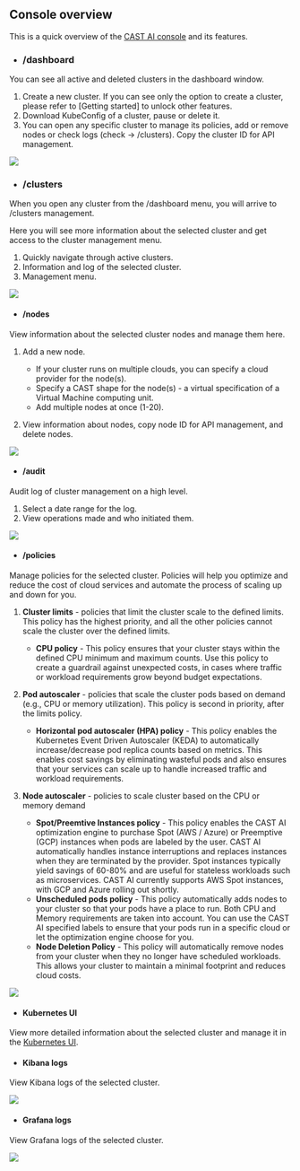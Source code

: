 ## Console overview

This is a quick overview of the [CAST AI console](https://console.cast.ai) and its features.

- ### /dashboard

You can see all active and deleted clusters in the dashboard window.

1. Create a new cluster. If you can see only the option to create a cluster, please refer to [Getting started] to unlock other features.
2. Download KubeConfig of a cluster, pause or delete it.
3. You can open any specific cluster to manage its policies, add or remove nodes or check logs (check -> /clusters). Copy the cluster ID for API management.

![](images/dashboard.png)

- ### /clusters

When you open any cluster from the /dashboard menu, you will arrive to /clusters management.

Here you will see more information about the selected cluster and get access to the cluster management menu.

1. Quickly navigate through active clusters.
2. Information and log of the selected cluster.
3. Management menu.

![](images/clusters.png)

  - #### /nodes
  
  View information about the selected cluster nodes and manage them here.
  
  1. Add a new node.
     - If your cluster runs on multiple clouds, you can specify a cloud provider for the node(s).
     - Specify a CAST shape for the node(s) - a virtual specification of a Virtual Machine computing unit.
     - Add multiple nodes at once (1-20).
     
  2. View information about nodes, copy node ID for API management, and delete nodes.
  
![](images/nodes.png)
  
  - #### /audit
  
  Audit log of cluster management on a high level.
  
  1. Select a date range for the log.
  2. View operations made and who initiated them.
  
![](images/auditlog.png)
  
  - #### /policies
  
  Manage policies for the selected cluster. Policies will help you optimize and reduce the cost of cloud services and automate the process of scaling up and down for you.
  
  1. **Cluster limits** - policies that limit the cluster scale to the defined limits. This policy has the highest priority, and all the other policies cannot scale the cluster over the defined limits.
     - **CPU policy** - This policy ensures that your cluster stays within the defined CPU minimum and maximum counts. Use this policy to create a guardrail against unexpected costs, in cases where traffic or workload requirements grow beyond budget expectations.

  2. **Pod autoscaler** - policies that scale the cluster pods based on demand (e.g., CPU or memory utilization). This policy is second in priority, after the limits policy.
     - **Horizontal pod autoscaler (HPA) policy** - This policy enables the Kubernetes Event Driven Autoscaler (KEDA) to automatically increase/decrease pod replica counts based on metrics. This enables cost savings by eliminating wasteful pods and also ensures that your services can scale up to handle increased traffic and workload requirements.

  3. **Node autoscaler** - policies to scale cluster based on the CPU or memory demand
     - **Spot/Preemtive Instances policy** - This policy enables the CAST AI optimization engine to purchase Spot (AWS / Azure) or Preemptive (GCP) instances when pods are labeled by the user. CAST AI automatically handles instance interruptions and replaces instances when they are terminated by the provider. Spot instances typically yield savings of 60-80% and are useful for stateless workloads such as microservices. CAST AI currently supports AWS Spot instances, with GCP and Azure rolling out shortly.
     - **Unscheduled pods policy** - This policy automatically adds nodes to your cluster so that your pods have a place to run. Both CPU and Memory requirements are taken into account. You can use the CAST AI specified labels to ensure that your pods run in a specific cloud or let the optimization engine choose for you.
     - **Node Deletion Policy** - This policy will automatically remove nodes from your cluster when they no longer have scheduled workloads. This allows your cluster to maintain a minimal footprint and reduces cloud costs.
  
![](images/policies.png)
  
  - #### Kubernetes UI
  
  View more detailed information about the selected cluster and manage it in the [Kubernetes UI](https://kubernetes.io/docs/tasks/access-application-cluster/web-ui-dashboard/).
  
  - #### Kibana logs
  
  View Kibana logs of the selected cluster.
  
  ![](images/kibana.png)
  
  - #### Grafana logs
  
  View Grafana logs of the selected cluster.
  
  ![](images/grafana.png)
  
  
  
  
